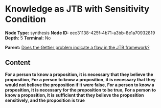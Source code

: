 # Knowledge as JTB with Sensitivity Condition

**Node Type:** synthesis
**Node ID:** eec31138-425f-4b71-a3bb-8e1a70932819
**Depth:** 5
**Terminal:** No

**Parent:** [Does the Gettier problem indicate a flaw in the JTB framework?](does-the-gettier-problem-indicate-a-flaw-in-the-jtb-framework-antithesis-fa129906-0c70-4f73-90d8-d3affc0f784f.md)

## Content

**For a person to know a proposition, it is necessary that they believe the proposition**, **For a person to know a proposition, it is necessary that they would not believe the proposition if it were false**, **For a person to know a proposition, it is necessary for the proposition to be true**, **For a person to know a proposition, it is sufficient that they believe the proposition sensitively, and the proposition is true**
